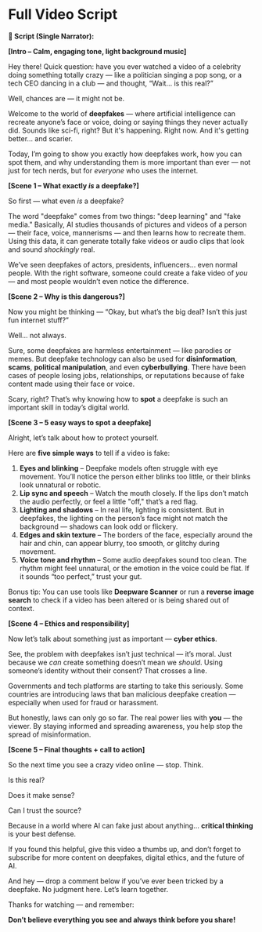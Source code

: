 # Full Video Script

**🎤 Script (Single Narrator):**

**[Intro – Calm, engaging tone, light background music]**

Hey there! Quick question: have you ever watched a video of a celebrity doing something totally crazy — like a politician singing a pop song, or a tech CEO dancing in a club — and thought, “Wait… is this real?”

Well, chances are — it might not be.

Welcome to the world of **deepfakes** — where artificial intelligence can recreate anyone’s face or voice, doing or saying things they never actually did. Sounds like sci-fi, right? But it's happening. Right now. And it's getting better… and scarier.

Today, I’m going to show you exactly how deepfakes work, how you can spot them, and why understanding them is more important than ever — not just for tech nerds, but for *everyone* who uses the internet.

**[Scene 1 – What exactly *is* a deepfake?]**

So first — what even *is* a deepfake?

The word "deepfake" comes from two things: "deep learning" and "fake media." Basically, AI studies thousands of pictures and videos of a person — their face, voice, mannerisms — and then learns how to recreate them. Using this data, it can generate totally fake videos or audio clips that look and sound *shockingly* real.

We’ve seen deepfakes of actors, presidents, influencers… even normal people. With the right software, someone could create a fake video of *you* — and most people wouldn’t even notice the difference.

**[Scene 2 – Why is this dangerous?]**

Now you might be thinking — “Okay, but what’s the big deal? Isn’t this just fun internet stuff?”

Well… not always.

Sure, some deepfakes are harmless entertainment — like parodies or memes. But deepfake technology can also be used for **disinformation**, **scams**, **political manipulation**, and even **cyberbullying**. There have been cases of people losing jobs, relationships, or reputations because of fake content made using their face or voice.

Scary, right? That’s why knowing how to **spot** a deepfake is such an important skill in today’s digital world.

**[Scene 3 – 5 easy ways to spot a deepfake]**

Alright, let’s talk about how to protect yourself.

Here are **five simple ways** to tell if a video is fake:

1. **Eyes and blinking** – Deepfake models often struggle with eye movement. You’ll notice the person either blinks too little, or their blinks look unnatural or robotic.
2. **Lip sync and speech** – Watch the mouth closely. If the lips don’t match the audio perfectly, or feel a little "off," that’s a red flag.
3. **Lighting and shadows** – In real life, lighting is consistent. But in deepfakes, the lighting on the person’s face might not match the background — shadows can look odd or flickery.
4. **Edges and skin texture** – The borders of the face, especially around the hair and chin, can appear blurry, too smooth, or glitchy during movement.
5. **Voice tone and rhythm** – Some audio deepfakes sound too clean. The rhythm might feel unnatural, or the emotion in the voice could be flat. If it sounds “too perfect,” trust your gut.

Bonus tip: You can use tools like **Deepware Scanner** or run a **reverse image search** to check if a video has been altered or is being shared out of context.

**[Scene 4 – Ethics and responsibility]**

Now let’s talk about something just as important — **cyber ethics**.

See, the problem with deepfakes isn’t just technical — it’s moral. Just because we *can* create something doesn’t mean we *should*. Using someone’s identity without their consent? That crosses a line.

Governments and tech platforms are starting to take this seriously. Some countries are introducing laws that ban malicious deepfake creation — especially when used for fraud or harassment.

But honestly, laws can only go so far. The real power lies with **you** — the viewer. By staying informed and spreading awareness, you help stop the spread of misinformation.

**[Scene 5 – Final thoughts + call to action]**

So the next time you see a crazy video online — stop. Think.

Is this real?

Does it make sense?

Can I trust the source?

Because in a world where AI can fake just about anything… **critical thinking** is your best defense.

If you found this helpful, give this video a thumbs up, and don’t forget to subscribe for more content on deepfakes, digital ethics, and the future of AI.

And hey — drop a comment below if you’ve ever been tricked by a deepfake. No judgment here. Let’s learn together.

Thanks for watching — and remember:

**Don’t believe everything you see and always think before you share!**